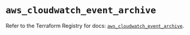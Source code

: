 # `aws_cloudwatch_event_archive`

Refer to the Terraform Registry for docs: [`aws_cloudwatch_event_archive`](https://registry.terraform.io/providers/hashicorp/aws/4.54.0/docs/resources/cloudwatch_event_archive).
